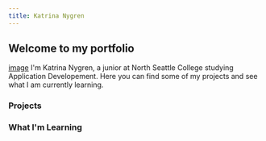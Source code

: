 ```yaml
---
title: Katrina Nygren
---
```


## Welcome to my portfolio
[image](/Profilephoto)
I'm Katrina Nygren, a junior at North Seattle College studying Application Developement. 
Here you can find some of my projects and see what I am currently learning.
### Projects



### What I'm Learning


